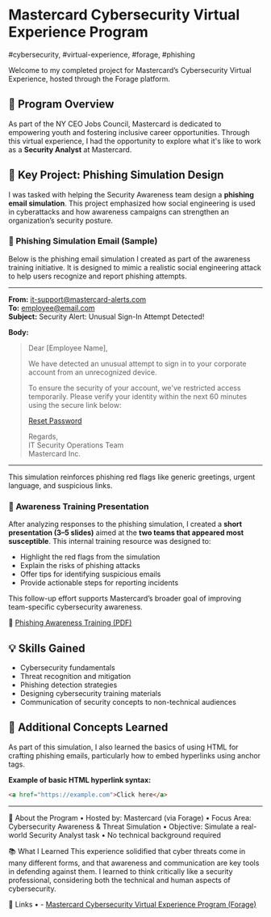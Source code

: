 # Mastercard Cybersecurity Virtual Experience Program

#cybersecurity, #virtual-experience, #forage, #phishing

Welcome to my completed project for Mastercard’s Cybersecurity Virtual Experience, hosted through the Forage platform.

## 🚀 Program Overview

As part of the NY CEO Jobs Council, Mastercard is dedicated to empowering youth and fostering inclusive career opportunities. Through this virtual experience, I had the opportunity to explore what it's like to work as a **Security Analyst** at Mastercard.

## 🔐 Key Project: Phishing Simulation Design

I was tasked with helping the Security Awareness team design a **phishing email simulation**. This project emphasized how social engineering is used in cyberattacks and how awareness campaigns can strengthen an organization’s security posture.

### 📨 Phishing Simulation Email (Sample)

Below is the phishing email simulation I created as part of the awareness training initiative. It is designed to mimic a realistic social engineering attack to help users recognize and report phishing attempts.

---

**From:** it-support@mastercard-alerts.com  
**To:** employee@email.com  
**Subject:** Security Alert: Unusual Sign-In Attempt Detected!

**Body:**

> Dear [Employee Name],  
>  
> We have detected an unusual attempt to sign in to your corporate account from an unrecognized device.  
>  
> To ensure the security of your account, we've restricted access temporarily. Please verify your identity within the next 60 minutes using the secure link below:  
>  
> [Reset Password](https://en.wikipedia.org/wiki/Phishing)  
>  
> Regards,  
> IT Security Operations Team  
> Mastercard Inc.

---

This simulation reinforces phishing red flags like generic greetings, urgent language, and suspicious links.

### 🎤 Awareness Training Presentation

After analyzing responses to the phishing simulation, I created a **short presentation (3–5 slides)** aimed at the **two teams that appeared most susceptible**. This internal training resource was designed to:

- Highlight the red flags from the simulation
- Explain the risks of phishing attacks
- Offer tips for identifying suspicious emails
- Provide actionable steps for reporting incidents

This follow-up effort supports Mastercard’s broader goal of improving team-specific cybersecurity awareness.

📄 [Phishing Awareness Training (PDF)](Phishing%20Awareness%20Training.pdf)

## 💡 Skills Gained

- Cybersecurity fundamentals  
- Threat recognition and mitigation  
- Phishing detection strategies  
- Designing cybersecurity training materials  
- Communication of security concepts to non-technical audiences

## 🧠 Additional Concepts Learned

As part of this simulation, I also learned the basics of using HTML for crafting phishing emails, particularly how to embed hyperlinks using anchor tags.

**Example of basic HTML hyperlink syntax:**

```html
<a href="https://example.com">Click here</a>
```
---
📎 About the Program
• Hosted by: Mastercard (via Forage)
• Focus Area: Cybersecurity Awareness & Threat Simulation
• Objective: Simulate a real-world Security Analyst task
• No technical background required

📚 What I Learned
This experience solidified that cyber threats come in many different forms, and that awareness and communication are key tools in defending against them. I learned to think critically like a security professional, considering both the technical and human aspects of cybersecurity.

🔗 Links
• - [Mastercard Cybersecurity Virtual Experience Program (Forage)](https://www.theforage.com/) 

